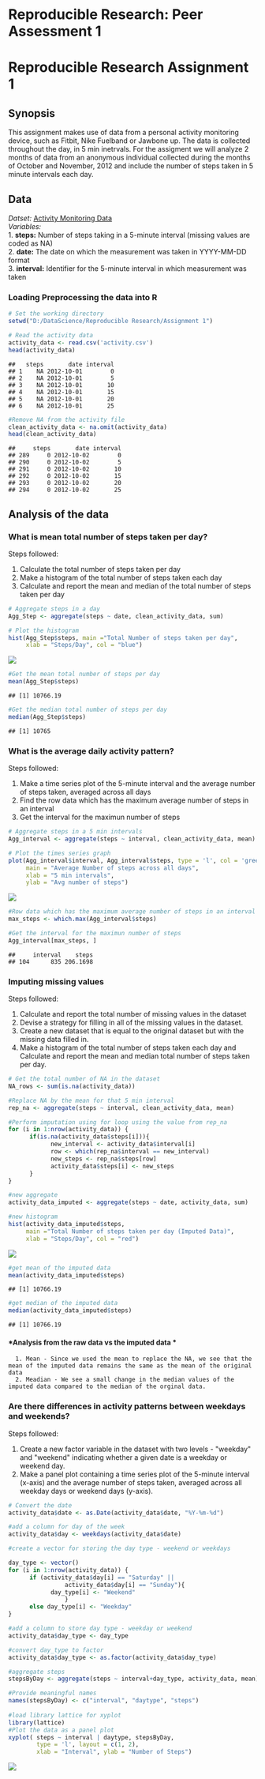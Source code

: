# Reproducible Research: Peer Assessment 1

# Reproducible Research Assignment 1

## Synopsis

This assignment makes use of data from a personal activity monitoring device, such as Fitbit, Nike Fuelband or Jawbone up. The data is collected throughout the day, in 5 min inetrvals. For the assigment we will analyze 2 months of data from an anonymous individual collected during the months of October and November, 2012 and include the number of steps taken in 5 minute intervals each day.

## Data

*Datset:* [Activity Monitoring Data](https://d396qusza40orc.cloudfront.net/repdata%2Fdata%2Factivity.zip)  
*Variables:*  
    1. **steps:** Number of steps taking in a 5-minute interval (missing values are coded as NA)   
    2. **date:** The date on which the measurement was taken in YYYY-MM-DD format   
    3. **interval:** Identifier for the 5-minute interval in which measurement was taken  

### Loading Preprocessing the data into R

```r
# Set the working directory
setwd("D:/DataScience/Reproducible Research/Assignment 1")

# Read the activity data
activity_data <- read.csv('activity.csv')
head(activity_data)
```

```
##   steps       date interval
## 1    NA 2012-10-01        0
## 2    NA 2012-10-01        5
## 3    NA 2012-10-01       10
## 4    NA 2012-10-01       15
## 5    NA 2012-10-01       20
## 6    NA 2012-10-01       25
```

```r
#Remove NA from the activity file
clean_activity_data <- na.omit(activity_data)
head(clean_activity_data)
```

```
##     steps       date interval
## 289     0 2012-10-02        0
## 290     0 2012-10-02        5
## 291     0 2012-10-02       10
## 292     0 2012-10-02       15
## 293     0 2012-10-02       20
## 294     0 2012-10-02       25
```

## Analysis of the data
### What is mean total number of steps taken per day?
Steps followed:  
 1. Calculate the total number of steps taken per day  
 2. Make a histogram of the total number of steps taken each day  
 3. Calculate and report the mean and median of the total number of steps taken per day
 

```r
# Aggregate steps in a day 
Agg_Step <- aggregate(steps ~ date, clean_activity_data, sum)

# Plot the histogram 
hist(Agg_Step$steps, main ="Total Number of steps taken per day", 
     xlab = "Steps/Day", col = "blue")
```

![](PA1_template_files/figure-html/unnamed-chunk-2-1.png) 

```r
#Get the mean total number of steps per day
mean(Agg_Step$steps)
```

```
## [1] 10766.19
```

```r
#Get the median total number of steps per day
median(Agg_Step$steps)
```

```
## [1] 10765
```


### What is the average daily activity pattern?
Steps followed: 
 1. Make a time series plot of the 5-minute interval and the average number of steps taken, averaged across all days 
 2. Find the row data which has the maximum average number of steps in an interval
 3. Get the interval for the maximun number of steps


```r
# Aggregate steps in a 5 min intervals 
Agg_interval <- aggregate(steps ~ interval, clean_activity_data, mean)

# Plot the times series graph 
plot(Agg_interval$interval, Agg_interval$steps, type = 'l', col = 'green',
     main = "Average Number of steps across all days",
     xlab = "5 min intervals",
     ylab = "Avg number of steps")
```

![](PA1_template_files/figure-html/unnamed-chunk-3-1.png) 

```r
#Row data which has the maximum average number of steps in an interval
max_steps <- which.max(Agg_interval$steps)

#Get the interval for the maximun number of steps
Agg_interval[max_steps, ]
```

```
##     interval    steps
## 104      835 206.1698
```
### Imputing missing values
Steps followed: 
 1. Calculate and report the total number of missing values in the dataset
 2. Devise a strategy for filling in all of the missing values in the dataset. 
 3. Create a new dataset that is equal to the original dataset but with the missing data filled in.
 4. Make a histogram of the total number of steps taken each day and Calculate and report the mean and median total number of steps taken per day.


```r
# Get the total number of NA in the dataset
NA_rows <- sum(is.na(activity_data))

#Replace NA by the mean for that 5 min interval
rep_na <- aggregate(steps ~ interval, clean_activity_data, mean)

#Perform imputation using for loop using the value from rep_na
for (i in 1:nrow(activity_data)) {
      if(is.na(activity_data$steps[i])){
            new_interval <- activity_data$interval[i]
            row <- which(rep_na$interval == new_interval)
            new_steps <- rep_na$steps[row]
            activity_data$steps[i] <- new_steps
      }
}

#new aggregate 
activity_data_imputed <- aggregate(steps ~ date, activity_data, sum)

#new histogram
hist(activity_data_imputed$steps, 
     main ="Total Number of steps taken per day (Imputed Data)", 
     xlab = "Steps/Day", col = "red")
```

![](PA1_template_files/figure-html/unnamed-chunk-4-1.png) 

```r
#get mean of the imputed data
mean(activity_data_imputed$steps)
```

```
## [1] 10766.19
```

```r
#get median of the imputed data
median(activity_data_imputed$steps)
```

```
## [1] 10766.19
```

#### *Analysis from the raw data vs the imputed data *  
      1. Mean - Since we used the mean to replace the NA, we see that the mean of the imputed data remains the same as the mean of the original data  
      2. Meadian - We see a small change in the median values of the imputed data compared to the median of the orginal data.
      

### Are there differences in activity patterns between weekdays and weekends?
Steps followed:  
 1. Create a new factor variable in the dataset with two levels - "weekday" and "weekend" indicating whether a given date is a weekday or weekend day.
 2. Make a panel plot containing a time series plot of the 5-minute interval (x-axis) and the average number of steps taken, averaged across all weekday days or weekend days (y-axis).
 

```r
# Convert the date 
activity_data$date <- as.Date(activity_data$date, "%Y-%m-%d")

#add a column for day of the week
activity_data$day <- weekdays(activity_data$date)

#create a vector for storing the day type - weekend or weekdays

day_type <- vector()
for (i in 1:nrow(activity_data)) {
      if (activity_data$day[i] == "Saturday" || 
                activity_data$day[i] == "Sunday"){
            day_type[i] <- "Weekend"
                }
      else day_type[i] <- "Weekday"
}

#add a column to store day type - weekday or weekend
activity_data$day_type <- day_type

#convert day_type to factor
activity_data$day_type <- as.factor(activity_data$day_type)

#aggregate steps 
stepsByDay <- aggregate(steps ~ interval+day_type, activity_data, mean)

#Provide meaningful names
names(stepsByDay) <- c("interval", "daytype", "steps")
      
#load library lattice for xyplot
library(lattice)
#Plot the data as a panel plot
xyplot( steps ~ interval | daytype, stepsByDay, 
        type = 'l', layout = c(1, 2),
        xlab = "Interval", ylab = "Number of Steps")
```

![](PA1_template_files/figure-html/unnamed-chunk-5-1.png) 
